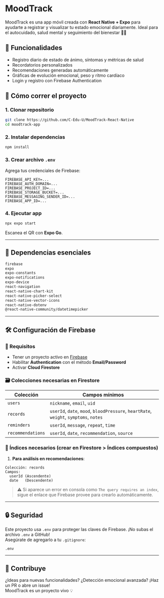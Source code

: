 # MoodTrack

MoodTrack es una app móvil creada con **React Native + Expo** para ayudarte a registrar y visualizar tu estado emocional diariamente. Ideal para el autocuidado, salud mental y seguimiento del bienestar 🧠💜

## 🚀 Funcionalidades

- Registro diario de estado de ánimo, síntomas y métricas de salud
- Recordatorios personalizados
- Recomendaciones generadas automáticamente
- Gráficas de evolución emocional, peso y ritmo cardíaco
- Login y registro con Firebase Authentication

## 📲 Cómo correr el proyecto

### 1. Clonar repositorio

```bash
git clone https://github.com/C-Edu-U/MoodTrack-React-Native
cd moodtrack-app
```

### 2. Instalar dependencias

```bash
npm install
```

### 3. Crear archivo `.env`

Agrega tus credenciales de Firebase:

```env
FIREBASE_API_KEY=...
FIREBASE_AUTH_DOMAIN=...
FIREBASE_PROJECT_ID=...
FIREBASE_STORAGE_BUCKET=...
FIREBASE_MESSAGING_SENDER_ID=...
FIREBASE_APP_ID=...
```

### 4. Ejecutar app

```bash
npx expo start
```

Escanea el QR con **Expo Go**.

---

## 🧩 Dependencias esenciales

```txt
firebase
expo
expo-constants
expo-notifications
expo-device
react-navigation
react-native-chart-kit
react-native-picker-select
react-native-vector-icons
react-native-dotenv
@react-native-community/datetimepicker
```

---

## 🛠️ Configuración de Firebase

### 🔑 Requisitos

- Tener un proyecto activo en [Firebase](https://console.firebase.google.com/)
- Habilitar **Authentication** con el método **Email/Password**
- Activar **Cloud Firestore**

### 🗃️ Colecciones necesarias en Firestore

| Colección        | Campos mínimos                                        |
|------------------|--------------------------------------------------------|
| `users`          | `nickname`, `email`, `uid`                            |
| `records`        | `userId`, `date`, `mood`, `bloodPressure`, `heartRate`, `weight`, `symptoms`, `notes` |
| `reminders`      | `userId`, `message`, `repeat`, `time`                |
| `recommendations`| `userId`, `date`, `recommendation`, `source`         |

### 📌 Índices necesarios (crear en Firestore > Índices compuestos)

1. **Para análisis en recomendaciones**:

```
Colección: records
Campos:
  userId (Ascendente)
  date   (Descendente)
```

> ⚠️ Si aparece un error en consola como `The query requires an index`, sigue el enlace que Firebase provee para crearlo automáticamente.

---

## 🔒 Seguridad

Este proyecto usa `.env` para proteger las claves de Firebase. ¡No subas el archivo `.env` a GitHub!  
Asegúrate de agregarlo a tu `.gitignore`:

```
.env
```

---

## 🙌 Contribuye

¿Ideas para nuevas funcionalidades? ¿Detección emocional avanzada? ¡Haz un PR o abre un issue!  
MoodTrack es un proyecto vivo 💡

